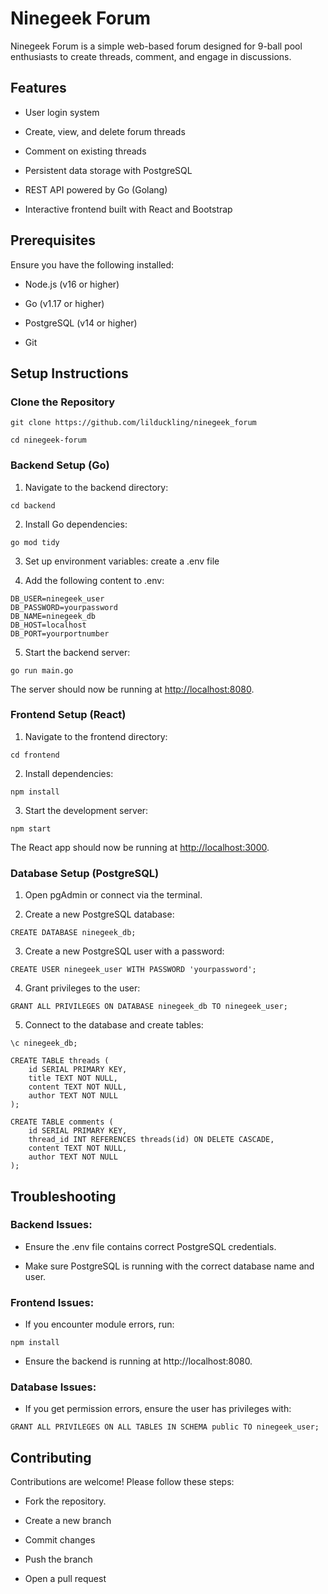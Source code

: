 
# Ninegeek Forum

Ninegeek Forum is a simple web-based forum designed for 9-ball pool enthusiasts to create threads, comment, and engage in discussions.

## Features

- User login system

- Create, view, and delete forum threads

- Comment on existing threads

- Persistent data storage with PostgreSQL

- REST API powered by Go (Golang)

- Interactive frontend built with React and Bootstrap

## Prerequisites

Ensure you have the following installed:

- Node.js (v16 or higher)

- Go (v1.17 or higher)

- PostgreSQL (v14 or higher)

- Git

## Setup Instructions

### Clone the Repository
```
git clone https://github.com/lilduckling/ninegeek_forum

cd ninegeek-forum
```

### Backend Setup (Go)

1. Navigate to the backend directory:

```
cd backend
```

2. Install Go dependencies:
```
go mod tidy
```

3. Set up environment variables: create a .env file

4. Add the following content to .env:
```
DB_USER=ninegeek_user
DB_PASSWORD=yourpassword 
DB_NAME=ninegeek_db
DB_HOST=localhost
DB_PORT=yourportnumber
```
5. Start the backend server:
```
go run main.go
```

The server should now be running at [http://localhost:8080](http://localhost:8080).

### Frontend Setup (React)

1. Navigate to the frontend directory:
```
cd frontend
```

2. Install dependencies:
```
npm install
```

3. Start the development server:
```
npm start
```

The React app should now be running at [http://localhost:3000](http://localhost:3000).

### Database Setup (PostgreSQL)

1. Open pgAdmin or connect via the terminal.

2. Create a new PostgreSQL database:
```
CREATE DATABASE ninegeek_db;
```
3. Create a new PostgreSQL user with a password:
```
CREATE USER ninegeek_user WITH PASSWORD 'yourpassword';
```
4. Grant privileges to the user:
```
GRANT ALL PRIVILEGES ON DATABASE ninegeek_db TO ninegeek_user;
```
5. Connect to the database and create tables:
```
\c ninegeek_db;

CREATE TABLE threads (
    id SERIAL PRIMARY KEY,
    title TEXT NOT NULL,
    content TEXT NOT NULL,
    author TEXT NOT NULL
);

CREATE TABLE comments (
    id SERIAL PRIMARY KEY,
    thread_id INT REFERENCES threads(id) ON DELETE CASCADE,
    content TEXT NOT NULL,
    author TEXT NOT NULL
);
```

## Troubleshooting

### Backend Issues:

- Ensure the .env file contains correct PostgreSQL credentials.

- Make sure PostgreSQL is running with the correct database name and user.

### Frontend Issues:

- If you encounter module errors, run:
```
npm install
```

- Ensure the backend is running at http://localhost:8080.

### Database Issues:

- If you get permission errors, ensure the user has privileges with:
```
GRANT ALL PRIVILEGES ON ALL TABLES IN SCHEMA public TO ninegeek_user;
```

## Contributing

Contributions are welcome! Please follow these steps:

- Fork the repository.

- Create a new branch 

- Commit changes 

- Push the branch 

- Open a pull request

